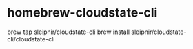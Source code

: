 # homebrew-cloudstate-cli

brew tap sleipnir/cloudstate-cli
brew install sleipnir/cloudstate-cli/cloudstate-cli
